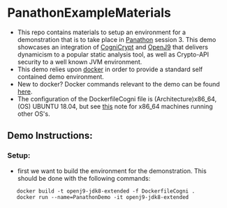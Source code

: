 # PanathonExampleMaterials
  * This repo contains materials to setup an environment for a demonstration that is to take place in [Panathon](https://2019.ecoop.org/home/panathon-2019) session 3. This demo showcases an integration of [CogniCrypt](https://github.com/CROSSINGTUD/CryptoAnalysis) and [OpenJ9](https://github.com/eclipse/openj9) that delivers dynamicism to a popular static analysis tool, as well as Crypto-API security to a well known JVM environment.
  * This demo relies upon [docker](https://www.docker.com/resources/what-container) in order to provide a standard self contained demo environment.
  * New to docker? Docker commands relevant to the demo can be found [here](https://github.com/knewbury01/PanathonExampleMaterials/blob/master/DockerTutorial.md).
  * The configuration of the DockerfileCogni file is (Architecture)x86_64, (OS) UBUNTU 18.04, but see [this](https://github.com/knewbury01/PanathonExampleMaterials/blob/master/DockerTutorial.md#docker-macwindows-installation-resources) note for x86_64 machines running other OS's.
  
## Demo Instructions:

### Setup:
  * first we want to build the environment for the demonstration. This should be done with the following commands:

```
   docker build -t openj9-jdk8-extended -f DockerfileCogni .
   docker run --name=PanathonDemo -it openj9-jdk8-extended
```

